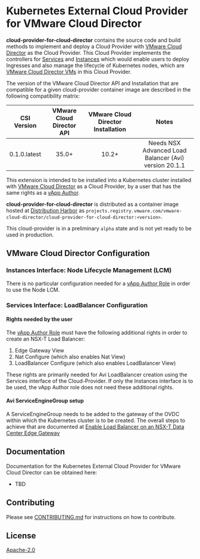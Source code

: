 # Kubernetes External Cloud Provider for VMware Cloud Director

**cloud-provider-for-cloud-director** contains the source code and build methods to implement and deploy a Cloud Provider with [VMware Cloud Director](https://www.vmware.com/products/cloud-director.html) as the Cloud Provider. This Cloud Provider implements the controllers for [Services](https://kubernetes.io/docs/concepts/architecture/cloud-controller/#service-controller) and [Instances](https://kubernetes.io/docs/concepts/architecture/cloud-controller/#node-controller) which would enable users to deploy Ingresses and also manage the lifecycle of Kubernetes nodes, which are [VMware Cloud Director VMs](https://docs.vmware.com/en/VMware-Cloud-Director/10.0/com.vmware.vcloud.tenantportal.doc/GUID-8F806B38-2489-4D36-82FF-B23BAFC3B294.html) in this Cloud Provider.

The version of the VMware Cloud Director API and Installation that are compatible for a given cloud-provider container image are described in the following compatibility matrix:

| CSI Version | VMware Cloud Director API | VMware Cloud Director Installation | Notes |
| :---------: | :-----------------------: | :--------------------------------: | :---: |
| 0.1.0.latest | 35.0+ | 10.2+ | Needs NSX Advanced Load Balancer (Avi) version 20.1.1 |

This extension is intended to be installed into a Kubernetes cluster installed with [VMware Cloud Director](https://www.vmware.com/products/cloud-director.html) as a Cloud Provider, by a user that has the same rights as a [vApp Author](https://docs.vmware.com/en/VMware-Cloud-Director/9.7/com.vmware.vcloud.admin.doc/GUID-BC504F6B-3D38-4F25-AACF-ED584063754F.html).

**cloud-provider-for-cloud-director** is distributed as a container image hosted at [Distribution Harbor](https://projects.registry.vmware.com) as `projects.registry.vmware.com/vmware-cloud-director/cloud-provider-for-cloud-director:<version>`.

This cloud-provider is in a preliminary `alpha` state and is not yet ready to be used in production.

## VMware Cloud Director Configuration

### Instances Interface: Node Lifecycle Management (LCM)
There is no particular configuration needed for a [vApp Author Role](https://docs.vmware.com/en/VMware-Cloud-Director/9.7/com.vmware.vcloud.admin.doc/GUID-BC504F6B-3D38-4F25-AACF-ED584063754F.html) in order to use the Node LCM.

### Services Interface: LoadBalancer Configuration

#### Rights needed by the user
The [vApp Author Role](https://docs.vmware.com/en/VMware-Cloud-Director/9.7/com.vmware.vcloud.admin.doc/GUID-BC504F6B-3D38-4F25-AACF-ED584063754F.html) must have the following additional rights in order to create an NSX-T Load Balancer:
1. Edge Gateway View
2. Nat Configure (which also enables Nat View)
3. LoadBalancer Configure (which also enables LoadBalancer View)

These rights are primarily needed for Avi LoadBalancer creation using the Services interface of the Cloud-Provider. If only the Instances interface is to be used, the vApp Author role does not need these additional rights.

#### Avi ServiceEngineGroup setup
A ServiceEngineGroup needs to be added to the gateway of the OVDC within which the Kubernetes cluster is to be created. The overall steps to achieve that are documented at [Enable Load Balancer on an NSX-T Data Center Edge Gateway](https://docs.vmware.com/en/VMware-Cloud-Director/10.2/VMware-Cloud-Director-Service-Provider-Admin-Portal-Guide/GUID-1784B96B-20F8-4E4D-BF33-86D2264EDBCF.html)


## Documentation

Documentation for the Kubernetes External Cloud Provider for VMware Cloud Director can be obtained here:
* TBD


## Contributing

Please see [CONTRIBUTING.md](CONTRIBUTING.md) for instructions on how to contribute.


## License

[Apache-2.0](LICENSE.txt)

